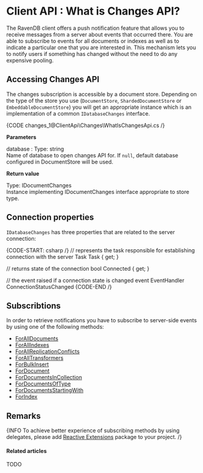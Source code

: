 # Client API : What is Changes API?

The RavenDB client offers a push notification feature that allows you to receive messages from a server about events that occurred there.
You are able to subscribe to events for all documents or indexes as well as to indicate a particular one that you are interested in. 
This mechanism lets you to notify users if something has changed without the need to do any expensive pooling. 

## Accessing Changes API

The changes subscription is accessible by a document store. Depending on the type of the store you use (`DocumentStore`, `ShardedDocumentStore` or `EmbeddableDocumentStore`) you will get an appropriate instance
which is an implementation of a common `IDatabaseChanges` interface.

{CODE changes_1@ClientApi\Changes\WhatIsChangesApi.cs /}

**Parameters**   

database
:   Type: string   
Name of database to open changes API for. If `null`, default database configured in DocumentStore will be used.

**Return value**

Type: IDocumentChanges   
Instance implementing IDocumentChanges interface appropriate to store type.

## Connection properties

`IDatabaseChanges` has three properties that are related to the server connection:

{CODE-START: csharp /}
// represents the task responsible for establishing connection with the server
Task Task { get; }

// returns state of the connection
bool Connected { get; }

// the event raised if a connection state is changed
event EventHandler ConnectionStatusChanged
{CODE-END /}

## Subscribtions

In order to retrieve notifications you have to subscribe to server-side events by using one of the following methods:

- [ForAllDocuments]()
- [ForAllIndexes]()
- [ForAllReplicationConflicts]()
- [ForAllTransformers]()
- [ForBulkInsert]()
- [ForDocument]()
- [ForDocumentsInCollection]()
- [ForDocumentsOfType]()
- [ForDocumentsStartingWith]()
- [ForIndex]()

## Remarks

{INFO To achieve better experience of subscribing methods by using delegates, please add [Reactive Extensions](http://nuget.org/packages/Rx-Main) package to your project. /}

#### Related articles

TODO
